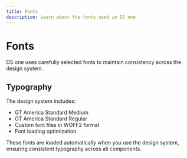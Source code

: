 ```yaml
---
title: Fonts
description: Learn about the fonts used in DS one
---
```


# Fonts

DS one uses carefully selected fonts to maintain consistency across the design system.

## Typography

The design system includes:

- GT America Standard Medium
- GT America Standard Regular
- Custom font files in WOFF2 format
- Font loading optimization

These fonts are loaded automatically when you use the design system, ensuring consistent typography across all components.
